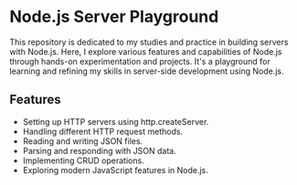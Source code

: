 # Node.js Server Playground

This repository is dedicated to my studies and practice in building servers with Node.js. Here, I explore various features and capabilities of Node.js through hands-on experimentation and projects. It's a playground for learning and refining my skills in server-side development using Node.js.

## Features

- Setting up HTTP servers using http.createServer.
- Handling different HTTP request methods.
- Reading and writing JSON files.
- Parsing and responding with JSON data.
- Implementing CRUD operations.
- Exploring modern JavaScript features in Node.js.
